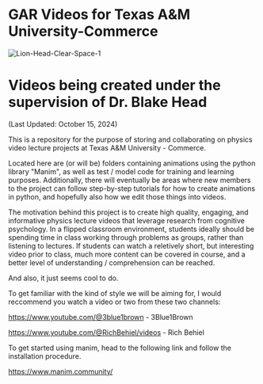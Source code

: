 # GAR Videos for Texas A&M University-Commerce

![Lion-Head-Clear-Space-1](https://github.com/user-attachments/assets/b970e089-0aa9-4b07-9f39-b8a795e9e953)


# Videos being created under the supervision of Dr. Blake Head
 
(Last Updated: October 15, 2024)

This is a repository for the purpose of storing and collaborating on physics video lecture projects at Texas A&M University - Commerce.

Located here are (or will be) folders containing animations using the python library "Manim", as well as test / model code for training and learning purposes.  Additionally, there will eventually be areas where new members to the project can follow step-by-step tutorials for how to create animations in python, and hopefully also how we edit those things into videos.

The motivation behind this project is to create high quality, engaging, and informative physics lecture videos that leverage research from cognitive psychology.  In a flipped classroom environment, students ideally should be spending time in class working through problems as groups, rather than listening to lectures.  If students can watch a reletively short, but interesting video prior to class, much more content can be covered in course, and a better level of understanding / comprehension can be reached. 

And also, it just seems cool to do.

To get familiar with the kind of style we will be aiming for, I would reccommend you watch a video or two from these two channels:

https://www.youtube.com/@3blue1brown - 3Blue1Brown

https://www.youtube.com/@RichBehiel/videos - Rich Behiel

To get started using manim, head to the following link and follow the installation procedure. 

https://www.manim.community/
